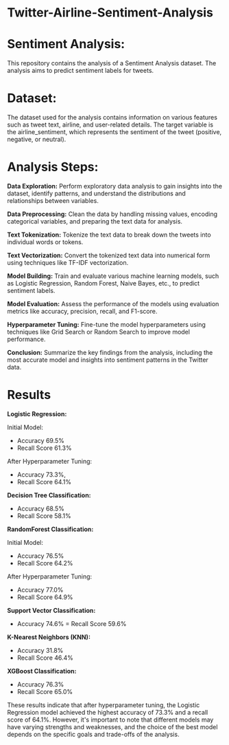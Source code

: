 # Twitter-Airline-Sentiment-Analysis



# Sentiment Analysis:
This repository contains the analysis of a Sentiment Analysis dataset. The analysis aims to predict sentiment labels for tweets.

# Dataset:
The dataset used for the analysis contains information on various features such as tweet text, airline, and user-related details. The target variable is the airline_sentiment, which represents the sentiment of the tweet (positive, negative, or neutral).

# Analysis Steps:

**Data Exploration:** Perform exploratory data analysis to gain insights into the dataset, identify patterns, and understand the distributions and relationships between variables.

**Data Preprocessing:** Clean the data by handling missing values, encoding categorical variables, and preparing the text data for analysis.

**Text Tokenization:** Tokenize the text data to break down the tweets into individual words or tokens.

**Text Vectorization:** Convert the tokenized text data into numerical form using techniques like TF-IDF vectorization.

**Model Building:** Train and evaluate various machine learning models, such as Logistic Regression, Random Forest, Naive Bayes, etc., to predict sentiment labels.

**Model Evaluation:** Assess the performance of the models using evaluation metrics like accuracy, precision, recall, and F1-score.

**Hyperparameter Tuning:** Fine-tune the model hyperparameters using techniques like Grid Search or Random Search to improve model performance.

**Conclusion:** Summarize the key findings from the analysis, including the most accurate model and insights into sentiment patterns in the Twitter data.

# Results

**Logistic Regression:**

Initial Model: 

   - Accuracy 69.5% 
   - Recall Score 61.3%

After Hyperparameter Tuning:

   - Accuracy 73.3%, 
   - Recall Score 64.1%

**Decision Tree Classification:**

   - Accuracy 68.5%
   - Recall Score 58.1%

**RandomForest Classification:**

Initial Model: 

   - Accuracy 76.5%
   - Recall Score 64.2%

After Hyperparameter Tuning: 

   - Accuracy 77.0%
   - Recall Score 64.9%

**Support Vector Classification:**

   - Accuracy 74.6%
   = Recall Score 59.6%

**K-Nearest Neighbors (KNN):**

   - Accuracy 31.8%
   - Recall Score 46.4%

**XGBoost Classification:**

   - Accuracy 76.3%
   - Recall Score 65.0%

These results indicate that after hyperparameter tuning, the Logistic Regression model achieved the highest accuracy of 73.3% and a recall score of 64.1%. 
However, it's important to note that different models may have varying strengths and weaknesses, and the choice of the best model depends on the specific goals and trade-offs of the analysis.
